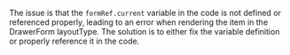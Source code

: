 The issue is that the `formRef.current` variable in the code is not defined or referenced properly, leading to an error when rendering the item in the DrawerForm layoutType. The solution is to either fix the variable definition or properly reference it in the code.

